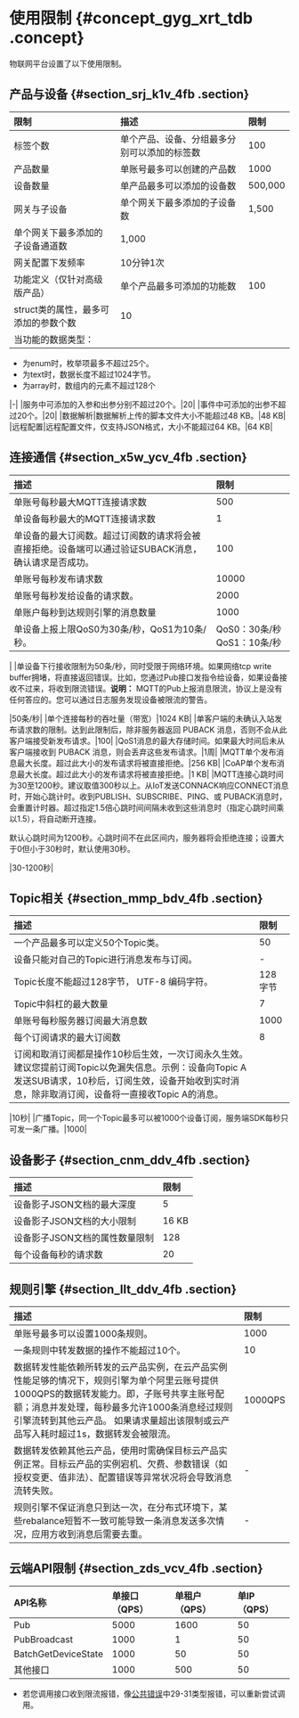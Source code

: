 # 使用限制 {#concept_gyg_xrt_tdb .concept}

物联网平台设置了以下使用限制。

## 产品与设备 {#section_srj_k1v_4fb .section}

|限制|描述|限制|
|:-|:-|:-|
|标签个数|单个产品、设备、分组最多分别可以添加的标签数|100|
|产品数量|单账号最多可以创建的产品数|1000|
|设备数量|单产品最多可以添加的设备数|500,000|
|网关与子设备|单个网关下最多添加的子设备数|1,500|
|单个网关下最多添加的子设备通道数|1,000|
|网关配置下发频率|10分钟1次|
|功能定义（仅针对高级版产品）|单个产品最多可添加的功能数|100|
|struct类的属性，最多可添加的参数个数|10|
| 当功能的数据类型：

 -   为enum时，枚举项最多不超过25个。
-   为text时，数据长度不超过1024字节。
-   为array时，数组内的元素不超过128个

 |-|
|服务中可添加的入参和出参分别不超过20个。|20|
|事件中可添加的出参不超过20个。|20|
|数据解析|数据解析上传的脚本文件大小不能超过48 KB。|48 KB|
|远程配置|远程配置文件，仅支持JSON格式，大小不能超过64 KB。|64 KB|

## 连接通信 {#section_x5w_ycv_4fb .section}

|描述|限制|
|:-|:-|
|单账号每秒最大MQTT连接请求数|500|
|单设备每秒最大的MQTT连接请求数|1|
|单设备的最大订阅数。超过订阅数的请求将会被直接拒绝。设备端可以通过验证SUBACK消息，确认请求是否成功。|100|
|单账号每秒发布请求数|10000|
|单账号每秒发给设备的请求数。|2000|
|单账户每秒到达规则引擎的消息数量|1000|
|单设备上报上限QoS0为30条/秒，QoS1为10条/秒。|QoS0：30条/秒QoS1：10条/秒

|
|单设备下行接收限制为50条/秒，同时受限于网络环境。如果网络tcp write buffer拥堵，将直接返回错误。比如，您通过Pub接口发指令给设备，如果设备接收不过来，将收到限流错误。**说明：** MQTT的Pub上报消息限流，协议上是没有任何答应的。您可以通过日志服务发现设备被限流的警告。

|50条/秒|
|单个连接每秒的吞吐量（带宽）|1024 KB|
|单客户端的未确认入站发布请求数的限制。达到此限制后，除非服务器返回 PUBACK 消息，否则不会从此客户端接受新发布请求。|100|
|QoS1消息的最大存储时间。如果最大时间后未从客户端接收到 PUBACK 消息，则会丢弃这些发布请求。|1周|
|MQTT单个发布消息最大长度。超过此大小的发布请求将被直接拒绝。|256 KB|
|CoAP单个发布消息最大长度。超过此大小的发布请求将被直接拒绝。|1 KB|
|MQTT连接心跳时间为30至1200秒。建议取值300秒以上。从IoT发送CONNACK响应CONNECT消息时，开始心跳计时。收到PUBLISH、SUBSCRIBE、PING、或 PUBACK消息时，会重置计时器。超过指定1.5倍心跳时间间隔未收到这些消息时（指定心跳时间乘以1.5），将自动断开连接。

默认心跳时间为1200秒。心跳时间不在此区间内，服务器将会拒绝连接；设置大于0但小于30秒时，默认使用30秒。

|30-1200秒|

## Topic相关 {#section_mmp_bdv_4fb .section}

|描述|限制|
|:-|:-|
|一个产品最多可以定义50个Topic类。|50|
|设备只能对自己的Topic进行消息发布与订阅。|-|
|Topic长度不能超过128字节， UTF-8 编码字符。|128字节|
|Topic中斜杠的最大数量|7|
|单账号每秒服务器订阅最大消息数|1000|
|每个订阅请求的最大订阅数|8|
|订阅和取消订阅都是操作10秒后生效，一次订阅永久生效。建议您提前订阅Topic以免漏失信息。示例：设备向Topic A发送SUB请求，10秒后，订阅生效，设备开始收到实时消息，除非取消订阅，设备将一直接收Topic A的消息。

|10秒|
|广播Topic，同一个Topic最多可以被1000个设备订阅，服务端SDK每秒只可发一条广播。|1000|

## 设备影子 {#section_cnm_ddv_4fb .section}

|描述|限制|
|:-|:-|
|设备影子JSON文档的最大深度|5|
|设备影子JSON文档的大小限制|16 KB|
|设备影子JSON文档的属性数量限制|128|
|每个设备每秒的请求数|20|

## 规则引擎 {#section_llt_ddv_4fb .section}

|描述|限制|
|:-|:-|
|单账号最多可以设置1000条规则。|1000|
|一条规则中转发数据的操作不能超过10个。|10|
|数据转发性能依赖所转发的云产品实例，在云产品实例性能足够的情况下，规则引擎为单个阿里云账号提供1000QPS的数据转发能力。即，子账号共享主账号配额；消息并发处理，每秒最多允许1000条消息经过规则引擎流转到其他云产品。 如果请求量超出该限制或云产品写入耗时超过1s，数据转发会被限流。|1000QPS|
|数据转发依赖其他云产品，使用时需确保目标云产品实例正常。目标云产品的实例宕机、欠费、参数错误（如授权变更、值非法）、配置错误等异常状况将会导致消息流转失败。|-|
|规则引擎不保证消息只到达一次，在分布式环境下，某些rebalance短暂不一致可能导致一条消息发送多次情况，应用方收到消息后需要去重。|-|

## 云端API限制 {#section_zds_vcv_4fb .section}

|API名称|单接口（QPS）|单租户（QPS）|单IP（QPS）|
|:----|:-------|:-------|:-------|
|Pub|5000|1600|50|
|PubBroadcast|1000|1|50|
|BatchGetDeviceState|1000|50|50|
|其他接口|1000|500|50|

-   若您调用接口收到限流报错，像[公共错误](https://error-center.alibabacloud.com/status/product/Public)中29-31类型报错，可以重新尝试调用。

